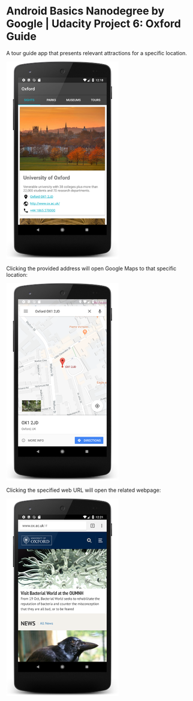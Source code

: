 # Android Basics Nanodegree by Google | Udacity Project 6: Oxford Guide
A tour guide app that presents relevant attractions for a specific location.

<img src="screenshot-oxford-guide1.png" width="300"/>

Clicking the provided address will open Google Maps to that specific location: 

<img src="screenshot-oxford-guide2.png" width="300"/>

Clicking the specified web URL will open the related webpage:

<img src="screenshot-oxford-guide3.png" width="300"/>

